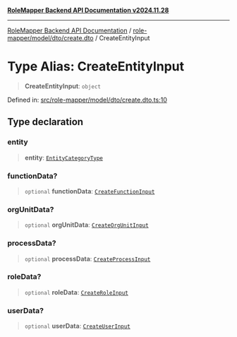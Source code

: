 [**RoleMapper Backend API Documentation v2024.11.28**](../../../../../README.md)

***

[RoleMapper Backend API Documentation](../../../../../modules.md) / [role-mapper/model/dto/create.dto](../README.md) / CreateEntityInput

# Type Alias: CreateEntityInput

> **CreateEntityInput**: `object`

Defined in: [src/role-mapper/model/dto/create.dto.ts:10](https://github.com/FlowCraft-AG/RoleMapper/blob/bf5085d9e7de1fbc4b709bcc4add48f0b20f2b21/backend/src/role-mapper/model/dto/create.dto.ts#L10)

## Type declaration

### entity

> **entity**: [`EntityCategoryType`](../../../entity/entities.entity/type-aliases/EntityCategoryType.md)

### functionData?

> `optional` **functionData**: [`CreateFunctionInput`](../../../input/create.input/type-aliases/CreateFunctionInput.md)

### orgUnitData?

> `optional` **orgUnitData**: [`CreateOrgUnitInput`](../../../input/create.input/type-aliases/CreateOrgUnitInput.md)

### processData?

> `optional` **processData**: [`CreateProcessInput`](../../../input/create.input/type-aliases/CreateProcessInput.md)

### roleData?

> `optional` **roleData**: [`CreateRoleInput`](../../../input/create.input/type-aliases/CreateRoleInput.md)

### userData?

> `optional` **userData**: [`CreateUserInput`](../../../input/create.input/type-aliases/CreateUserInput.md)
